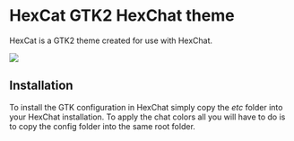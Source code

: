 
# HexCat GTK2 HexChat theme #

HexCat is a GTK2 theme created for use with HexChat.

![](https://github.com/catlinman/nekoconfig/blob/master/screenshots/hexcat.png)

## Installation ##

To install the GTK configuration in HexChat simply copy the *etc* folder into your HexChat installation. To apply the chat colors all you will have to do is to copy the config folder into the same root folder.
